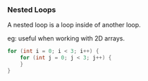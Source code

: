 ### Nested Loops

A nested loop is a loop inside of another loop.

eg: useful when working with 2D arrays.

```java
for (int i = 0; i < 3; i++) {
    for (int j = 0; j < 3; j++) {
    }
}
```

